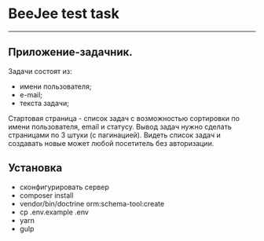 # BeeJee test task
___
## Приложение-задачник.

Задачи состоят из:
- имени пользователя;
- е-mail;
- текста задачи;

Стартовая страница - список задач с возможностью сортировки по имени пользователя, email и статусу. Вывод задач нужно сделать страницами по 3 штуки (с пагинацией). Видеть список задач и создавать новые может любой посетитель без авторизации.

## Установка

* сконфигурировать сервер
* composer install
* vendor/bin/doctrine orm:schema-tool:create
* cp .env.example .env
* yarn
* gulp